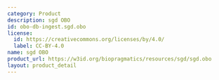 ```yaml
---
category: Product
description: sgd OBO
id: obo-db-ingest.sgd.obo
license:
  id: https://creativecommons.org/licenses/by/4.0/
  label: CC-BY-4.0
name: sgd OBO
product_url: https://w3id.org/biopragmatics/resources/sgd/sgd.obo
layout: product_detail
---
```

